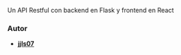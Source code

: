 Un API Restful con backend en Flask y frontend en React

### Autor

- **[jjls07](https://github.com/jjls07)**
